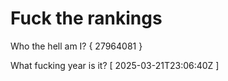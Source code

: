 # Fuck the rankings

Who the hell am I?
{ 27964081 }

What fucking year is it?
[ 2025-03-21T23:06:40Z ]
